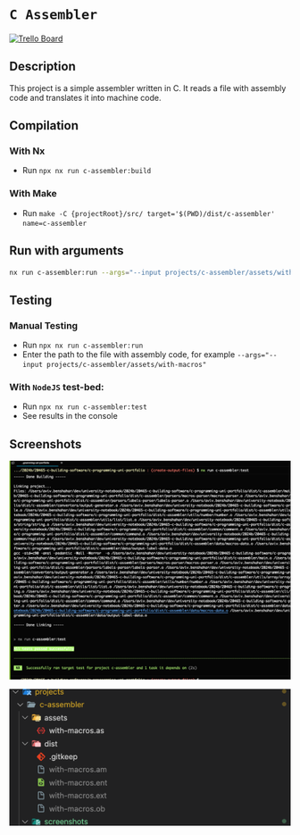 # `C Assembler`

[![Trello Board](https://img.shields.io/badge/Trello-Main_Board-026AA7?logo=trello)](https://trello.com/b/LkRTtcwC/trello-agile-sprint-board-template)

## Description

This project is a simple assembler written in C. It reads a file with assembly code and translates it into machine code.

## Compilation

### With Nx

-   Run `npx nx run c-assembler:build`

### With Make

-   Run `make -C {projectRoot}/src/ target='$(PWD)/dist/c-assembler' name=c-assembler`

## Run with arguments

```bash
nx run c-assembler:run --args="--input projects/c-assembler/assets/with-macros"
```

## Testing

### Manual Testing

-   Run `npx nx run c-assembler:run`
-   Enter the path to the file with assembly code, for example `--args="--input projects/c-assembler/assets/with-macros"`

### With `NodeJS` test-bed:

-   Run `npx nx run c-assembler:test`
-   See results in the console

## Screenshots

![Test Bed](screenshots/test-bed.png)

![Output Files](screenshots/output-files.png)
